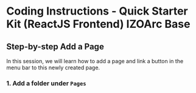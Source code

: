# Coding Instructions - Quick Starter Kit (**ReactJS** Frontend) **IZOArc Base**

## **Step-by-step Add a Page**

In this session, we will learn how to add a page and link a button in the menu bar to this newly created page.

### **1. Add a folder under `Pages`**
